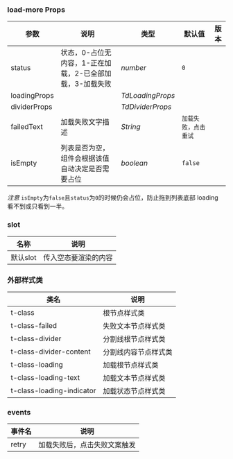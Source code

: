 ### load-more Props

| 参数         | 说明                                                      | 类型      | 默认值  | 版本 |
| ------------ | -------------------------------------------------------- | --------- | ------- | ---- |
| status       | 状态，0-占位无内容，1-正在加载，2-已全部加载，3-加载失败         | _number_  | `0`     |      |
| loadingProps |                                                          | _TdLoadingProps_ |         |      |
| dividerProps |                                                          | _TdDividerProps_ |         |      |
| failedText   | 加载失败文字描述                                            | _String_  |`加载失败，点击重试`|      |
| isEmpty      | 列表是否为空，组件会根据该值自动决定是否需要占位         | _boolean_ | `false` |      |

_注意_ `isEmpty`为`false`且`status`为`0`的时候仍会占位，防止拖到列表底部 loading 看不到或只看到一半。

### slot

| 名称  | 说明                 |
| ----- | -------------------- |
| 默认slot | 传入空态要渲染的内容 |

### 外部样式类

| 类名                    | 说明                   |
| ----------------------- | ---------------------- |
| t-class                 | 根节点样式类           |
| t-class-failed          | 失败文本节点样式类      |
| t-class-divider         | 分割线根节点样式类      |
| t-class-divider-content       | 分割线内容节点样式类           |
| t-class-loading                 | 加载根节点样式类           |
| t-class-loading-text                 | 加载文本节点样式类           |
| t-class-loading-indicator                 | 加载状态节点样式类           |

### events

| 事件名 | 说明                         |
| ------ | ---------------------------- |
| retry  | 加载失败后，点击失败文案触发 |

